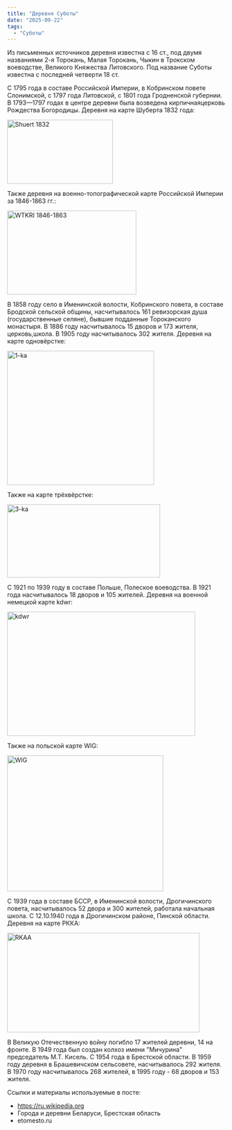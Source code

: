 ```yaml
---
title: "Деревня Суботы"
date: "2025-09-22"
tags: 
  - "Суботы"
---
```


Из письменных источников деревня известна с 16 ст., под двумя названиями 2-я Торокань, Малая Торокань, Чыкин в Трокском воеводстве, Великого Княжества Литовского. Под название Суботы известна с последней четверти 18 ст.

С 1795 года в составе Российской Империи, в Кобринском повете Слонимской, с 1797 года Литовской, с 1801 года Гродненской губернии. В 1793—1797 годах в центре деревни была возведена кирпичнаяцерковь Рождества Богородицы. Деревня на карте Шуберта 1832 года:

<img width="244" height="148" alt="Shuert 1832" src="https://github.com/user-attachments/assets/cfd058e0-a02f-43ac-9612-b98c5f5cddbf" />

Также деревня на военно-топографической карте Российской Империи за 1846-1863 гг.:

<img width="298" height="194" alt="WTKRI 1846-1863" src="https://github.com/user-attachments/assets/5f89ff96-255d-48cd-80f7-3f6522c5a759" />

В 1858 году село в Именинской волости, Кобринского повета, в составе Бродской сельской общины, насчитывалось 161 ревизорская душа (государственные селяне), бывшие подданные Тороканского монастыря. В 1886 году насчитывалось 15 дворов и 173 жителя, церковь,школа. В 1905 году насчитывалось 302 жителя. Деревня на карте одновёрстке:

<img width="339" height="310" alt="1-ka" src="https://github.com/user-attachments/assets/6d9e5328-2bfb-455e-8c27-58052b5af53f" />

Также на карте трёхвёрстке:

<img width="353" height="169" alt="3-ka" src="https://github.com/user-attachments/assets/9fd18419-f4d7-44ca-a4fb-e3eb018a4758" />

С 1921 по 1939 году в составе Польше, Полеское воеводства. В 1921 года насчитывалось 18 дворов и 105 жителей. Деревня на военной немецкой карте kdwr:

<img width="434" height="287" alt="kdwr" src="https://github.com/user-attachments/assets/c39ac51b-af36-4d54-a910-4ffad9379a04" />

Также на польской карте WIG:

<img width="360" height="314" alt="WIG" src="https://github.com/user-attachments/assets/983339ec-1577-46b6-abe4-879f1ae682f3" />

С 1939 года в составе БССР, в Именинской волости, Дрогичинского повета, насчитывалось 52 двора и 300 жителей, работала начальная школа. С 12.10.1940 года в Дрогичинском районе, Пинской области. Деревня на карте РККА:

<img width="444" height="230" alt="RKAA" src="https://github.com/user-attachments/assets/7e8b5da3-54cb-43b3-ac6a-b59f2f196645" />

В Великую Отечественную войну погибло 17 жителей деревни, 14 на фронте. В 1949 года был создан колхоз имени "Мичурина" председатель М.Т. Кисель. С 1954 года в Брестской области. В 1959 году деревня в Брашевичском сельсовете, насчитывалось 292 жителя. В 1970 году насчитывалось 268 жителей, в 1995 году - 68 дворов и 153 жителя.

Ссылки и материалы используемые в посте:
- https://ru.wikipedia.org
- Города и деревни Беларуси, Брестская область
- etomesto.ru
